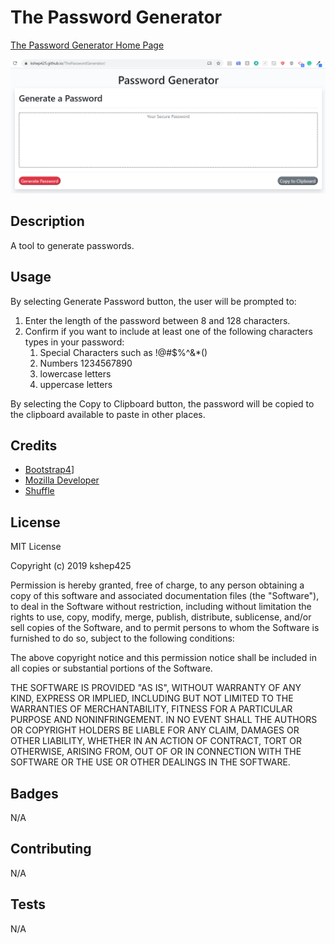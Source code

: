 # The Password Generator

<a href="https://kshep425.github.io/ThePasswordGenerator/" target="_blank">
The Password Generator Home Page
<p align="center">
  <img alt="The Password Generator Home Page" src="./assets/img/ThePasswordGenerator.png">
</p>
</a>

## Description
A tool to generate passwords.

## Usage
By selecting Generate Password button, the user will be prompted to:

1. Enter the length of the password between 8 and 128 characters.
1. Confirm if you want to include at least one of the following characters types in your password:
    1. Special Characters such as !@#$%^&*()
    1. Numbers 1234567890
    1. lowercase letters
    1. uppercase letters

By selecting the Copy to Clipboard button, the password will be copied to the clipboard available to paste in other places.

## Credits

* [Bootstrap4](https://www.https://getbootstrap.com)]
* [Mozilla Developer](https://developer.mozilla.org/en-US/docs/Mozilla/Add-ons/WebExtensions/Interact_with_the_clipboard)
* [Shuffle](https://stackoverflow.com/questions/3943772/how-do-i-shuffle-the-characters-in-a-string-in-javascript)

## License
MIT License

Copyright (c) 2019 kshep425

Permission is hereby granted, free of charge, to any person obtaining a copy
of this software and associated documentation files (the "Software"), to deal
in the Software without restriction, including without limitation the rights
to use, copy, modify, merge, publish, distribute, sublicense, and/or sell
copies of the Software, and to permit persons to whom the Software is
furnished to do so, subject to the following conditions:

The above copyright notice and this permission notice shall be included in all
copies or substantial portions of the Software.

THE SOFTWARE IS PROVIDED "AS IS", WITHOUT WARRANTY OF ANY KIND, EXPRESS OR
IMPLIED, INCLUDING BUT NOT LIMITED TO THE WARRANTIES OF MERCHANTABILITY,
FITNESS FOR A PARTICULAR PURPOSE AND NONINFRINGEMENT. IN NO EVENT SHALL THE
AUTHORS OR COPYRIGHT HOLDERS BE LIABLE FOR ANY CLAIM, DAMAGES OR OTHER
LIABILITY, WHETHER IN AN ACTION OF CONTRACT, TORT OR OTHERWISE, ARISING FROM,
OUT OF OR IN CONNECTION WITH THE SOFTWARE OR THE USE OR OTHER DEALINGS IN THE
SOFTWARE.

## Badges
N/A

## Contributing
N/A

## Tests
N/A